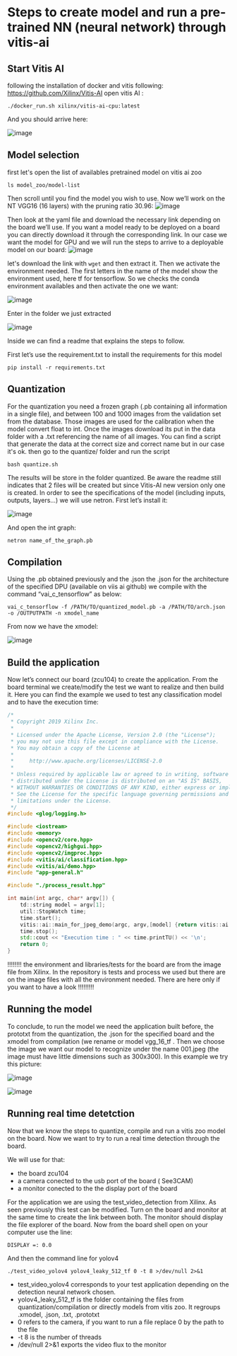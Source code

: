 # Steps to create model and run a pre-trained NN (neural network) through vitis-ai

## Start Vitis AI 

following the installation of docker and vitis following: https://github.com/Xilinx/Vitis-AI
open vitis AI : 
```
./docker_run.sh xilinx/vitis-ai-cpu:latest
```
And you should arrive here:

![image](https://user-images.githubusercontent.com/107047264/183611775-c83a1626-83c1-45dc-8529-33ecde42511e.png)

## Model selection

first let's open the list of availables pretrained model on vitis ai zoo
```
ls model_zoo/model-list
```
Then scroll until you find the model you wish to use. Now we’ll work on the NT VGG16 (16 layers) with the pruning ratio 30.96:
![image](https://user-images.githubusercontent.com/107047264/183612464-ec0f730b-8aef-499a-84fc-d0c5f37267c8.png)

Then look at the yaml file and download the necessary link depending on the board we’ll use.
If you want a model ready to be deployed on a board you can directly download it through the corresponding link. In our case we want the model for GPU and we will run the steps to arrive to a deployable model on our board:
![image](https://user-images.githubusercontent.com/107047264/183612873-5c84f37e-2401-4466-9f95-3412bcf0c125.png)

let's download the link with `wget` and then extract it.
Then we activate the environment needed. The first letters in the name of the model show the environment used, here tf for tensorflow. So we checks the conda environment availables and then activate the one we want:

![image](https://user-images.githubusercontent.com/107047264/183613515-3f4b1a23-79f6-442e-975e-47a89d458590.png)

Enter in the folder we just extracted

![image](https://user-images.githubusercontent.com/107047264/183613713-8c158e02-cf58-4d32-bd06-042520e438a7.png)

Inside we can find a readme that explains the steps to follow.

First let’s use the requirement.txt to install the requirements for this model
```
pip install -r requirements.txt
```
##  Quantization

For the quantization you need a frozen graph (.pb containing all information in a single file), and between 100 and 1000 images from the validation set from the database. Those images are used for the calibration when the model convert float to int.
Once the images download its put in the data folder with a .txt referencing the name of all images. You can find a script that generate the data at the correct size and correct name but in our case it's ok.
then go to the quantize/ folder and run the script 
```
bash quantize.sh
```
The results will be store in the folder quantized.
Be aware the readme still indicates that 2 files will be created but since Vitis-AI new version only one is created.
In order to see the specifications of the model (including inputs, outputs, layers…) we will use netron.
First let’s install it:

![image](https://user-images.githubusercontent.com/107047264/183615559-0489d544-1307-498c-969e-b380324a6bd2.png)

And open the int graph:
```
netron name_of_the_graph.pb
```

## Compilation
Using the .pb obtained previously and the .json the .json for the architecture of the specified DPU (available on viis ai github) we compile with the command “vai_c_tensorflow”  as below:
```
vai_c_tensorflow -f /PATH/TO/quantized_model.pb -a /PATH/TO/arch.json -o /OUTPUTPATH -n xmodel_name
```

From now we have the xmodel:

![image](https://user-images.githubusercontent.com/107047264/183616411-322d1712-f9bd-487d-853f-818cccd30699.png)

## Build the application

Now let’s connect our board (zcu104) to create the application. 
From the board terminal we create/modify the test we want to realize and then build it. Here you can find the example we used to test any classification model and to have  the execution time:
```cpp
/*
 * Copyright 2019 Xilinx Inc.
 *
 * Licensed under the Apache License, Version 2.0 (the "License");
 * you may not use this file except in compliance with the License.
 * You may obtain a copy of the License at
 *
 *     http://www.apache.org/licenses/LICENSE-2.0
 *
 * Unless required by applicable law or agreed to in writing, software
 * distributed under the License is distributed on an "AS IS" BASIS,
 * WITHOUT WARRANTIES OR CONDITIONS OF ANY KIND, either express or implied.
 * See the License for the specific language governing permissions and
 * limitations under the License.
 */
#include <glog/logging.h>

#include <iostream>
#include <memory>
#include <opencv2/core.hpp>
#include <opencv2/highgui.hpp>
#include <opencv2/imgproc.hpp>
#include <vitis/ai/classification.hpp>
#include <vitis/ai/demo.hpp>
#include "app-general.h"

#include "./process_result.hpp"

int main(int argc, char* argv[]) {
	td::string model = argv[1];
	util::StopWatch time;
	time.start();
	vitis::ai::main_for_jpeg_demo(argc, argv,[model] {return vitis::ai::Classification::create(model);}, process_result, 2);
	time.stop();
	std::cout << "Execution time : " << time.printTU() << '\n';
	return 0;
}
```
!!!!!!!! the environment and libraries/tests for the board are from the image file from Xilinx. In the repository is tests and process we used but there are on the image files with all the environment needed. There are here only if you want to have a look !!!!!!!!!

## Running the model

To conclude, to run the model we need the application built before, the prototxt from the quantization, the .json for the specified board and the xmodel from compilation (we rename or model vgg_16_tf . Then we choose the image we want our model to recognize under the name 001.jpeg (the image must have little dimensions such as 300x300). In this example we try this picture:

![image](https://user-images.githubusercontent.com/107047264/183617354-2e40e3cf-46df-4399-bab6-8aebe86bdec0.png)

![image](https://user-images.githubusercontent.com/107047264/183617453-97214679-fc29-4af9-84c1-e71e5b780e21.png)

## Running real time detetction

Now that we know the steps to quantize, compile and run a vitis zoo model on the board. Now we want to try to run a real time detection through the board.

We will use for that:
- the board zcu104
- a camera conected to the usb port of the board ( See3CAM)
- a monitor conected to the the display port of the board

For the application we are using the test_video_detection from Xilinx. As seen previously this test can be modified.
Turn on the board and monitor at the same time to create the link between both. The monitor should display the file explorer of the board. 
Now from the board shell open on your computer use the line:
```
DISPLAY =: 0.0 
```
And then the command line for yolov4  
```
./test_video_yolov4 yolov4_leaky_512_tf 0 -t 8 >/dev/null 2>&1 
```
- test_video_yolov4 corresponds to your test application depending on the detection neural network chosen.
- yolov4_leaky_512_tf is the folder containing the files from quantization/compilation or directly models from vitis zoo. It regroups .xmodel, .json, .txt, .prototxt
- 0 refers to the camera, if you want to run a file replace 0 by the path to the file
- -t 8 is the number of threads
- /dev/null 2>&1 exports the video flux to the monitor 

